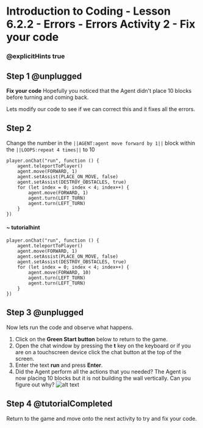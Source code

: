 # Introduction to Coding - Lesson 6.2.2 - Errors - Errors Activity 2 - Fix your code
### @explicitHints true

## Step 1 @unplugged
**Fix your code**
Hopefully you noticed that the Agent didn't place 10 blocks before turning and coming back.

Lets modify our code to see if we can correct this and it fixes all the errors.

## Step 2 
Change the number in the ``||AGENT:agent move forward by 1||`` block within the ``||LOOPS:repeat 4 times||`` to 10
```template
player.onChat("run", function () {
    agent.teleportToPlayer()
    agent.move(FORWARD, 1)
    agent.setAssist(PLACE_ON_MOVE, false)
	agent.setAssist(DESTROY_OBSTACLES, true)
    for (let index = 0; index < 4; index++) {
		agent.move(FORWARD, 1)
    	agent.turn(LEFT_TURN)
		agent.turn(LEFT_TURN)
    }
})
```
#### ~ tutorialhint
```blocks
player.onChat("run", function () {
    agent.teleportToPlayer()
    agent.move(FORWARD, 1)
    agent.setAssist(PLACE_ON_MOVE, false)
	agent.setAssist(DESTROY_OBSTACLES, true)
    for (let index = 0; index < 4; index++) {
		agent.move(FORWARD, 10)
    	agent.turn(LEFT_TURN)
		agent.turn(LEFT_TURN)
    }
})
```

## Step 3 @unplugged
Now lets run the code and observe what happens.
1. Click on the **Green Start button** below to return to the game.
2. Open the chat window by pressing the **t** key on the keyboard or if you are on a touchscreen device click the chat button at the top of the screen.
3. Enter the text **run** and press **Enter**.
4. Did the Agent perform all the actions that you needed?
The Agent is now placing 10 blocks but it is not building the wall vertically.
Can you figure out why?
![alt text](https://introduction.codingcredentials.com/Lesson5/6.2.2/images/1.jpg?raw=true "Run")

## Step 4 @tutorialCompleted
Return to the game and move onto the next activity to try and fix your code.
